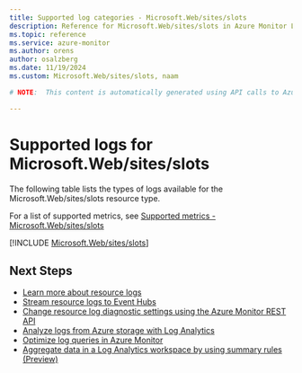 ```yaml
---
title: Supported log categories - Microsoft.Web/sites/slots
description: Reference for Microsoft.Web/sites/slots in Azure Monitor Logs.
ms.topic: reference
ms.service: azure-monitor
ms.author: orens
author: osalzberg
ms.date: 11/19/2024
ms.custom: Microsoft.Web/sites/slots, naam

# NOTE:  This content is automatically generated using API calls to Azure. Any edits made on these files will be overwritten in the next run of the script. 

---
```





# Supported logs for Microsoft.Web/sites/slots  
The following table lists the types of logs available for the Microsoft.Web/sites/slots resource type.
  
  
  
For a list of supported metrics, see [Supported metrics - Microsoft.Web/sites/slots](../supported-metrics/microsoft-web-sites-slots-metrics.md)  
  

  
[!INCLUDE [Microsoft.Web/sites/slots](~/reusable-content/ce-skilling/azure/includes/azure-monitor/reference/logs/microsoft-web-sites-slots-logs-include.md)]  
  

## Next Steps

* [Learn more about resource logs](/azure/azure-monitor/essentials/platform-logs-overview)
* [Stream resource logs to Event Hubs](/azure/azure-monitor/essentials/resource-logs#send-to-azure-event-hubs)
* [Change resource log diagnostic settings using the Azure Monitor REST API](/rest/api/monitor/diagnosticsettings)
* [Analyze logs from Azure storage with Log Analytics](/azure/azure-monitor/essentials/resource-logs#send-to-log-analytics-workspace)
* [Optimize log queries in Azure Monitor](/azure/azure-monitor/logs/query-optimization)
* [Aggregate data in a Log Analytics workspace by using summary rules (Preview)](/azure/azure-monitor/logs/summary-rules)